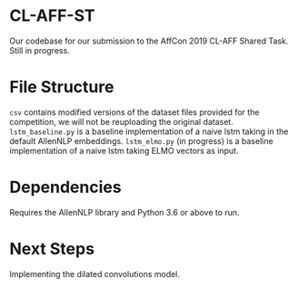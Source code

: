 # CL-AFF-ST
Our codebase for our submission to the AffCon 2019 CL-AFF Shared Task. Still in progress.

# File Structure
`csv` contains modified versions of the dataset files provided for the competition, we will not be reuploading the original dataset.
`lstm_baseline.py` is a baseline implementation of a naive lstm taking in the default AllenNLP embeddings.
`lstm_elmo.py` (in progress) is a baseline implementation of a naive lstm taking ELMO vectors as input.

# Dependencies
Requires the AllenNLP library and Python 3.6 or above to run.

# Next Steps
Implementing the dilated convolutions model.

